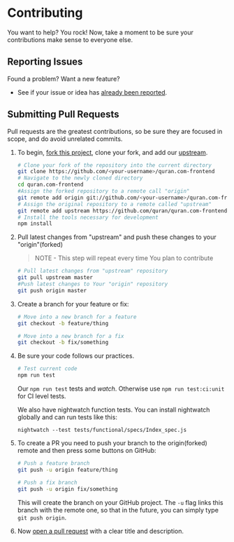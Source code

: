 # Contributing

You want to help? You rock! Now, take a moment to be sure your contributions make sense to everyone else.

## Reporting Issues

Found a problem? Want a new feature?

- See if your issue or idea has [already been reported].


## Submitting Pull Requests

Pull requests are the greatest contributions, so be sure they are focused in scope, and do avoid unrelated commits.

1. To begin, [fork this project], clone your fork, and add our [upstream].

	```bash
	# Clone your fork of the repository into the current directory
	git clone https://github.com/<your-username>/quran.com-frontend
	# Navigate to the newly cloned directory
	cd quran.com-frontend
	#Assign the forked repository to a remote call "origin"
	git remote add origin git://github.com/<your-username>/quran.com-frontend.git
	# Assign the original repository to a remote called "upstream"
	git remote add upstream https://github.com/quran/quran.com-frontend
	# Install the tools necessary for development
	npm install
	```
2. Pull latest changes from "upstream" and push these changes to your "origin"(forked)
	> NOTE - This step will repeat every time You plan to contribute

	```bash
	# Pull latest changes from "upstream" repository
	git pull upstream master
	#Push latest changes to Your "origin" repository
	git push origin master
	```
3. Create a branch for your feature or fix:

	```bash
	# Move into a new branch for a feature
	git checkout -b feature/thing
	```
	```bash
	# Move into a new branch for a fix
	git checkout -b fix/something
	```

4. Be sure your code follows our practices.

	```bash
	# Test current code
	npm run test
	```
	Our `npm run test` tests and _watch_. Otherwise use `npm run test:ci:unit` for CI level tests.

	We also have nightwatch function tests. You can install nightwatch globally and can run tests like this:
	```
	nightwatch --test tests/functional/specs/Index_spec.js
	```

5. To create a PR you need to push your branch to the origin(forked) remote and then press some buttons on GitHub:

	```bash
	# Push a feature branch
	git push -u origin feature/thing
	```
	```bash
	# Push a fix branch
	git push -u origin fix/something
	```

	This will create the branch on your GitHub project. The ```-u``` flag links this branch with the remote one, so that in the future, you can simply type ```git push origin```.

6. Now [open a pull request] with a clear title and description.


[upstream]: https://help.github.com/articles/syncing-a-fork/
[already been reported]: https://github.com/quran/quran.com-frontend/issues
[fork this project]:     https://github.com/quran/quran.com-frontend/fork
[open a pull request]:   https://help.github.com/articles/using-pull-requests/
